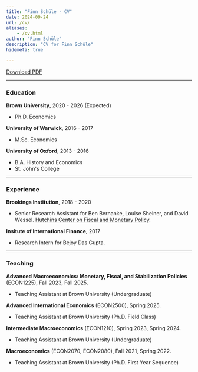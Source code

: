 ```yaml
---
title: "Finn Schüle - CV"
date: 2024-09-24
url: /cv/
aliases:
    - /cv.html
author: "Finn Schüle"
description: "CV for Finn Schüle"
hidemeta: true

---
```


[Download PDF](../Job_Market_CV__Finn_Schuele.pdf)


---

### Education

**Brown University**, 2020 - 2026 (Expected)

+ Ph.D. Economics

**University of Warwick**, 2016 - 2017

+ M.Sc. Economics

**University of Oxford**, 2013 - 2016

+ B.A. History and Economics
+ St. John's College

---

### Experience

**Brookings Institution**, 2018 - 2020

+ Senior Research Assistant for Ben Bernanke, Louise Sheiner, and David Wessel. [Hutchins Center on Fiscal and Monetary Policy](https://www.brookings.edu/centers/the-hutchins-center-on-fiscal-and-monetary-policy/).

**Insitute of International Finance**, 2017

+ Research Intern for Bejoy Das Gupta. 


---

### Teaching

**Advanced Macroeconomics: Monetary, Fiscal, and Stabilization Policies** (ECON1225), Fall 2023, Fall 2025.
+ Teaching Assistant at Brown University (Undergraduate)

**Advanced International Economics** (ECON2500), Spring 2025.
+ Teaching Assistant at Brown University (Ph.D. Field Class)

**Intermediate Macroeconomics** (ECON1210), Spring 2023, Spring 2024.
+ Teaching Assistant at Brown University (Undergraduate)

**Macroeconomics** (ECON2070, ECON2080), Fall 2021, Spring 2022.
+ Teaching Assistant at Brown University (Ph.D. First Year Sequence)

